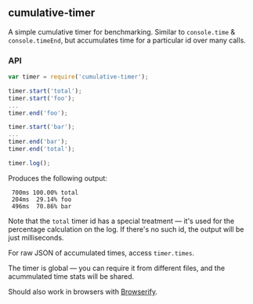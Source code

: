 ## cumulative-timer

A simple cumulative timer for benchmarking.
Similar to `console.time` & `console.timeEnd`,
but accumulates time for a particular id over many calls.

### API

```js
var timer = require('cumulative-timer');

timer.start('total');
timer.start('foo');
...
timer.end('foo');

timer.start('bar');
...
timer.end('bar');
timer.end('total');

timer.log();
```

Produces the following output:

```
 700ms 100.00% total
 204ms  29.14% foo
 496ms  70.86% bar
```

Note that the `total` timer id has a special treatment —
it's used for the percentage calculation on the log.
If there's no such id, the output will be just milliseconds.

For raw JSON of accumulated times, access `timer.times`.

The timer is global — you can require it from different files,
and the acummulated time stats will be shared.

Should also work in browsers with [Browserify](http://browserify.org/).
